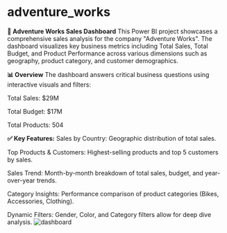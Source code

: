 # adventure_works
<b>🧭 Adventure Works Sales Dashboard</b>
This Power BI project showcases a comprehensive sales analysis for the company "Adventure Works". The dashboard visualizes key business metrics including Total Sales, Total Budget, and Product Performance across various dimensions such as geography, product category, and customer demographics.


<b>📊 Overview</b>
The dashboard answers critical business questions using interactive visuals and filters:

Total Sales: $29M

Total Budget: $17M

Total Products: 504

<b>✅ Key Features:</b>
Sales by Country: Geographic distribution of total sales.

Top Products & Customers: Highest-selling products and top 5 customers by sales.

Sales Trend: Month-by-month breakdown of total sales, budget, and year-over-year trends.

Category Insights: Performance comparison of product categories (Bikes, Accessories, Clothing).

Dynamic Filters: Gender, Color, and Category filters allow for deep dive analysis.
![dashboard](https://github.com/user-attachments/assets/279af0f7-542b-4031-a3c4-f7a184029aba)
